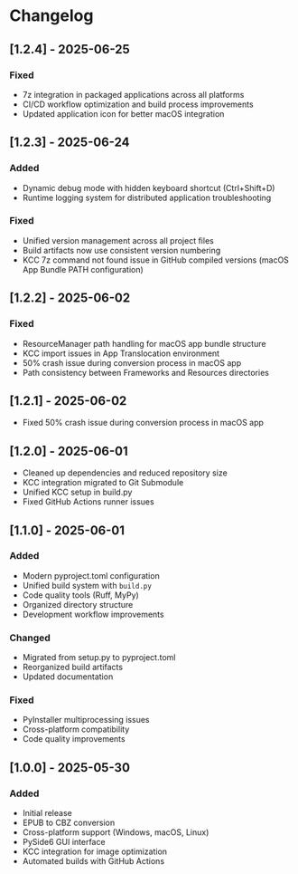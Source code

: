 # Changelog

## [1.2.4] - 2025-06-25

### Fixed
- 7z integration in packaged applications across all platforms
- CI/CD workflow optimization and build process improvements  
- Updated application icon for better macOS integration

## [1.2.3] - 2025-06-24

### Added
- Dynamic debug mode with hidden keyboard shortcut (Ctrl+Shift+D)
- Runtime logging system for distributed application troubleshooting

### Fixed
- Unified version management across all project files
- Build artifacts now use consistent version numbering
- KCC 7z command not found issue in GitHub compiled versions (macOS App Bundle PATH configuration)

## [1.2.2] - 2025-06-02

### Fixed
- ResourceManager path handling for macOS app bundle structure
- KCC import issues in App Translocation environment
- 50% crash issue during conversion process in macOS app
- Path consistency between Frameworks and Resources directories

## [1.2.1] - 2025-06-02

- Fixed 50% crash issue during conversion process in macOS app

## [1.2.0] - 2025-06-01

- Cleaned up dependencies and reduced repository size
- KCC integration migrated to Git Submodule
- Unified KCC setup in build.py
- Fixed GitHub Actions runner issues

## [1.1.0] - 2025-06-01

### Added
- Modern pyproject.toml configuration
- Unified build system with `build.py`
- Code quality tools (Ruff, MyPy)
- Organized directory structure
- Development workflow improvements

### Changed
- Migrated from setup.py to pyproject.toml
- Reorganized build artifacts
- Updated documentation

### Fixed
- PyInstaller multiprocessing issues
- Cross-platform compatibility
- Code quality improvements

## [1.0.0] - 2025-05-30

### Added
- Initial release
- EPUB to CBZ conversion
- Cross-platform support (Windows, macOS, Linux)
- PySide6 GUI interface
- KCC integration for image optimization
- Automated builds with GitHub Actions 